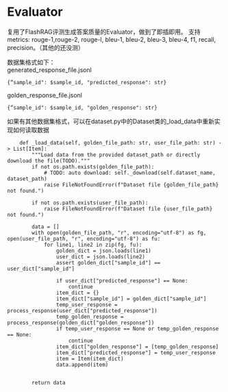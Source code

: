 # Evaluator

复用了FlashRAG评测生成答案质量的Evaluator，做到了即插即用。
支持metrics: rouge-1,rouge-2, rouge-l, bleu-1, bleu-2, bleu-3, bleu-4, f1, recall, precision。（其他的还没测）


数据集格式如下：  
generated_response_file.jsonl
```
{“sample_id": $sample_id, "predicted_response": str}
```

golden_response_file.jsonl
```
{“sample_id": $sample_id, "golden_response": str}
```


如果有其他数据集格式，可以在dataset.py中的Dataset类的_load_data中重新实现如何读取数据
```
    def _load_data(self, golden_file_path: str, user_file_path: str) -> List[Item]:
        """Load data from the provided dataset_path or directly download the file(TODO)."""
        if not os.path.exists(golden_file_path):
            # TODO: auto download: self._download(self.dataset_name, dataset_path)
            raise FileNotFoundError(f"Dataset file {golden_file_path} not found.")
        
        if not os.path.exists(user_file_path):
            raise FileNotFoundError(f"Dataset file {user_file_path} not found.")

        data = []
        with open(golden_file_path, "r", encoding="utf-8") as fg, open(user_file_path, "r", encoding="utf-8") as fu:
            for line1, line2 in zip(fg, fu):
                golden_dict = json.loads(line1)
                user_dict = json.loads(line2)
                assert golden_dict["sample_id"] == user_dict["sample_id"]
                
                if user_dict["predicted_response"] == None:
                    continue
                item_dict = {}
                item_dict["sample_id"] = golden_dict["sample_id"]
                temp_user_response = process_response(user_dict["predicted_response"])
                temp_golden_response = process_response(golden_dict["golden_response"])
                if temp_user_response == None or temp_golden_response == None:
                    continue
                item_dict["golden_response"] = [temp_golden_response]
                item_dict["predicted_response"] = temp_user_response
                item = Item(item_dict)
                data.append(item)
        

        return data
```
